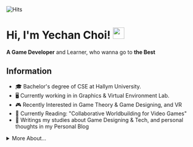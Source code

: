 <!--- P R O F I L E   V I E W S   C O U N T E R S --->
![Hits](https://hits.seeyoufarm.com/api/count/incr/badge.svg?url=https%3A%2F%2Fgithub.com%2FMellow1213&count_bg=%23B7BDD1&title_bg=%235F99BC&icon=&icon_color=%23E7E7E7&title=Profile+View&edge_flat=false)


<!--- A B O U T  M E --->
<h1>Hi, I'm Yechan Choi!  <img src="https://media.giphy.com/media/TjaTrZlziu73ZZzgXj/giphy.gif" width="30">
</h1>

**A Game Developer** and Learner, who wanna go to **the Best**

<h2>Information</h2>

* 🎓 Bachelor's degree of CSE at Hallym University.
* 🖥️ Currently working in in Graphics & Virtual Environment Lab.
* 🎮 Recently Interested in Game Theory & Game Designing, and VR
* 📖 Currently Reading: "Collaborative Worldbuilding for Video Games"
* 💬 Writings my studies about Game Designing & Tech, and personal thoughts in my Personal Blog

<!--- D E T A I L  I N F O R M A T I O N --->
<details>
  <summary>More About...</summary>
  
  <h2>Info</h2>
  <strong>Name</strong>: Yechan Choi / Mellow1213<br>      
  <strong>Age<strong>: 22 (23 in Korean Age)<br>      
  <strong>Major<strong>: Content IT, School of Computer Science, College of Informatics in Hallym University<br>       
  <strong>Contact<strong>: dpcks7282@gmail.com      

  <h2>Skills & Stacks</h2>
  
  <h2>Groups & Leaderships</h2>
  
  <h2>Projects</h2>
  
  <h2>Awards</h2>
  
  
  
  </details>


<!--- P O R T P O L I O  &  B L O G (Implement Later) --->
<!---
<p align="center">
  <i>Take a look at my repositories and let's get in touch!</i>
<p align="center">
<a href= "https://github.com/halfrost/Halfrost-Field/"><img src="https://img.icons8.com/material-outlined/27/000000/ball-point-pen.png"/></a>
<a href= "https://www.linkedin.com/in/halffrost/"><img src="https://img.icons8.com/material-outlined/30/000000/linkedin.png"/></a>
<a href= "https://twitter.com/halffrost"><img src="https://img.icons8.com/material-outlined/30/000000/twitter.png"/></a>
<a href= "https://halfrost.com"><img src="https://img.icons8.com/material-outlined/27/000000/geography.png"/></a>
</p>
--->
